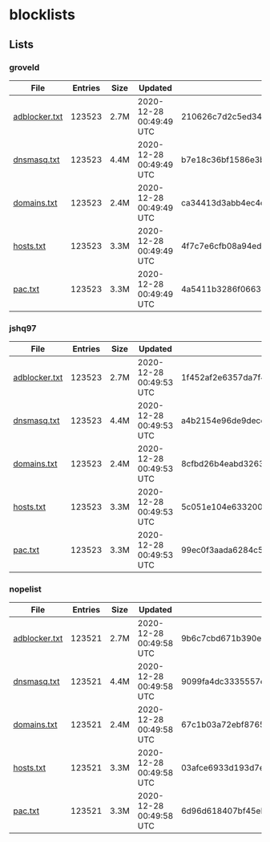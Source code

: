 # blocklists

## Lists

### groveld

|File|Entries|Size|Updated|Hash|
|-|-|-|-|-|
|[adblocker.txt](https://raw.githubusercontent.com/groveld/blocklists/lists/groveld/adblocker.txt)|123523|2.7M|2020-12-28 00:49:49 UTC|210626c7d2c5ed34add64c9dbaf084daa8b68778|
|[dnsmasq.txt](https://raw.githubusercontent.com/groveld/blocklists/lists/groveld/dnsmasq.txt)|123523|4.4M|2020-12-28 00:49:49 UTC|b7e18c36bf1586e3b9bf90dcc6ecac416c735d83|
|[domains.txt](https://raw.githubusercontent.com/groveld/blocklists/lists/groveld/domains.txt)|123523|2.4M|2020-12-28 00:49:49 UTC|ca34413d3abb4ec4ca0b5bbf4ee140256043dacc|
|[hosts.txt](https://raw.githubusercontent.com/groveld/blocklists/lists/groveld/hosts.txt)|123523|3.3M|2020-12-28 00:49:49 UTC|4f7c7e6cfb08a94ed556f819741b8ef8e5b7932f|
|[pac.txt](https://raw.githubusercontent.com/groveld/blocklists/lists/groveld/pac.txt)|123523|3.3M|2020-12-28 00:49:49 UTC|4a5411b3286f066376c1d4e585dcf4a9e0a57b4e|

### jshq97

|File|Entries|Size|Updated|Hash|
|-|-|-|-|-|
|[adblocker.txt](https://raw.githubusercontent.com/groveld/blocklists/lists/jshq97/adblocker.txt)|123523|2.7M|2020-12-28 00:49:53 UTC|1f452af2e6357da7f46123ba7d8028816cafe73e|
|[dnsmasq.txt](https://raw.githubusercontent.com/groveld/blocklists/lists/jshq97/dnsmasq.txt)|123523|4.4M|2020-12-28 00:49:53 UTC|a4b2154e96de9dece42de9582b0bfd76240ee7ae|
|[domains.txt](https://raw.githubusercontent.com/groveld/blocklists/lists/jshq97/domains.txt)|123523|2.4M|2020-12-28 00:49:53 UTC|8cfbd26b4eabd32632301109b075a29e257102ea|
|[hosts.txt](https://raw.githubusercontent.com/groveld/blocklists/lists/jshq97/hosts.txt)|123523|3.3M|2020-12-28 00:49:53 UTC|5c051e104e63320026fcf1a24b325954a55d3bd4|
|[pac.txt](https://raw.githubusercontent.com/groveld/blocklists/lists/jshq97/pac.txt)|123523|3.3M|2020-12-28 00:49:53 UTC|99ec0f3aada6284c58577740981f96cf8e62eed8|

### nopelist

|File|Entries|Size|Updated|Hash|
|-|-|-|-|-|
|[adblocker.txt](https://raw.githubusercontent.com/groveld/blocklists/lists/nopelist/adblocker.txt)|123521|2.7M|2020-12-28 00:49:58 UTC|9b6c7cbd671b390ea2b4805b8fbbb9efe2345c4c|
|[dnsmasq.txt](https://raw.githubusercontent.com/groveld/blocklists/lists/nopelist/dnsmasq.txt)|123521|4.4M|2020-12-28 00:49:58 UTC|9099fa4dc3335557ea79f9d8569ccb7602c45c79|
|[domains.txt](https://raw.githubusercontent.com/groveld/blocklists/lists/nopelist/domains.txt)|123521|2.4M|2020-12-28 00:49:58 UTC|67c1b03a72ebf8765689ec6ff3c8c4e13d210168|
|[hosts.txt](https://raw.githubusercontent.com/groveld/blocklists/lists/nopelist/hosts.txt)|123521|3.3M|2020-12-28 00:49:58 UTC|03afce6933d193d7e5c177d4d2589bf7506a8bb0|
|[pac.txt](https://raw.githubusercontent.com/groveld/blocklists/lists/nopelist/pac.txt)|123521|3.3M|2020-12-28 00:49:58 UTC|6d96d618407bf45eb5c39fbe5f3870337a04f4b7|
